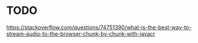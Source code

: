 # TODO
https://stackoverflow.com/questions/74751390/what-is-the-best-way-to-stream-audio-to-the-browser-chunk-by-chunk-with-javacr